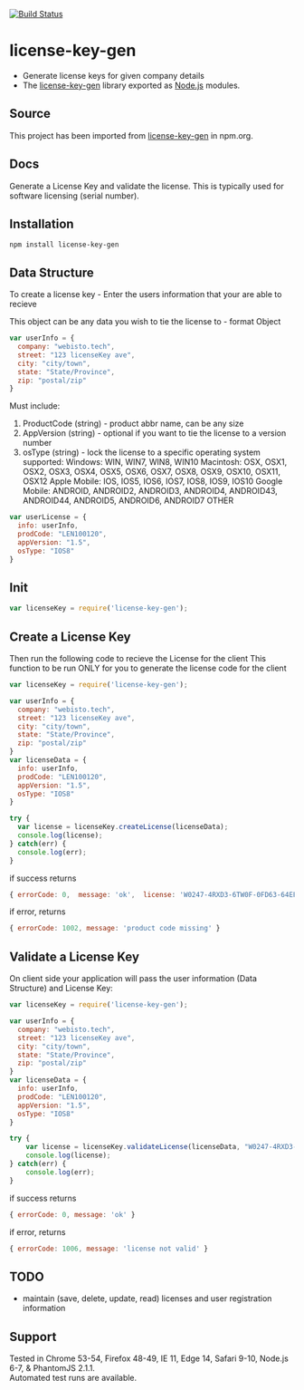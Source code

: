 [![Build Status](https://travis-ci.org/arunahk/license-key-gen.svg?branch=master)](https://travis-ci.org/arunahk/license-key-gen)

# license-key-gen
- Generate license keys for given company details
- The [license-key-gen](https://www.webisto.tech) library exported as [Node.js](https:nodejs.org/) modules.

## Source
This project has been imported from [license-key-gen](https://www.npmjs.com/package/license-key-gen) in npm.org.

## Docs

Generate a License Key and validate the license. This is typically used for software licensing (serial number).

## Installation

```
npm install license-key-gen
```

## Data Structure
To create a license key - Enter the users information that your are able to recieve

This object can be any data you wish to tie the license to - format Object

```js
var userInfo = {
  company: "webisto.tech",
  street: "123 licenseKey ave", 
  city: "city/town", 
  state: "State/Province", 
  zip: "postal/zip"
}
```

Must include:
1) ProductCode (string) - product abbr name, can be any size
2) AppVersion (string) - optional if you want to tie the license to a version number
3) osType (string) - lock the license to a specific operating system
    supported: 
    Windows: WIN, WIN7, WIN8, WIN10
    Macintosh: OSX, OSX1, OSX2, OSX3, OSX4, OSX5, OSX6, OSX7, OSX8, OSX9, OSX10, OSX11, OSX12
    Apple Mobile: IOS, IOS5, IOS6, IOS7, IOS8, IOS9, IOS10
    Google Mobile: ANDROID, ANDROID2, ANDROID3, ANDROID4, ANDROID43, ANDROID44, ANDROID5, ANDROID6, ANDROID7
    OTHER

```js
var userLicense = {
  info: userInfo, 
  prodCode: "LEN100120", 
  appVersion: "1.5", 
  osType: "IOS8"
} 
```

## Init

```js
var licenseKey = require('license-key-gen');
```

## Create a License Key
Then run the following code to recieve the License for the client
This function to be run ONLY for you to generate the license code for the client

```js
var licenseKey = require('license-key-gen');

var userInfo = {
  company: "webisto.tech",
  street: "123 licenseKey ave", 
  city: "city/town", 
  state: "State/Province", 
  zip: "postal/zip"
}
var licenseData = {
  info: userInfo, 
  prodCode: "LEN100120", 
  appVersion: "1.5", 
  osType: "IOS8"
}

try {
  var license = licenseKey.createLicense(licenseData);
  console.log(license);
} catch(err) {
  console.log(err);
}
```

if success returns

```js
{ errorCode: 0,  message: 'ok',  license: 'W0247-4RXD3-6TW0F-0FD63-64EFD-38180' }
```

if error, returns

```js
{ errorCode: 1002, message: 'product code missing' }
```

## Validate a License Key
On client side your application will pass the user information (Data Structure) and License Key:

```js
var licenseKey = require('license-key-gen');

var userInfo = {
  company: "webisto.tech",
  street: "123 licenseKey ave", 
  city: "city/town", 
  state: "State/Province", 
  zip: "postal/zip"
}
var licenseData = {
  info: userInfo, 
  prodCode: "LEN100120", 
  appVersion: "1.5", 
  osType: "IOS8"
}

try {
    var license = licenseKey.validateLicense(licenseData, "W0247-4RXD3-6TW0F-0FD63-64EFD-38180");
    console.log(license);
} catch(err) {
    console.log(err);
}
```

if success returns

```js
{ errorCode: 0, message: 'ok' }
```

if error, returns

```js
{ errorCode: 1006, message: 'license not valid' }
```

## TODO
- maintain (save, delete, update, read) licenses and user registration information

## Support
Tested in Chrome 53-54, Firefox 48-49, IE 11, Edge 14, Safari 9-10, Node.js 6-7, & PhantomJS 2.1.1.<br>
Automated test runs are available.
